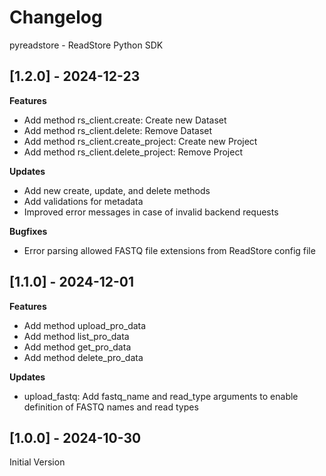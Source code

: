 # Changelog

pyreadstore - ReadStore Python SDK

## [1.2.0] - 2024-12-23

**Features**
- Add method rs_client.create: Create new Dataset 
- Add method rs_client.delete: Remove Dataset
- Add method rs_client.create_project: Create new Project
- Add method rs_client.delete_project: Remove Project

**Updates**
- Add new create, update, and delete methods
- Add validations for metadata
- Improved error messages in case of invalid backend requests 

**Bugfixes**
- Error parsing allowed FASTQ file extensions from ReadStore config file

## [1.1.0] - 2024-12-01

**Features**
- Add method upload_pro_data
- Add method list_pro_data
- Add method get_pro_data
- Add method delete_pro_data

**Updates**

- upload_fastq: Add fastq_name and read_type arguments to enable definition of FASTQ names and read types

## [1.0.0] - 2024-10-30

Initial Version